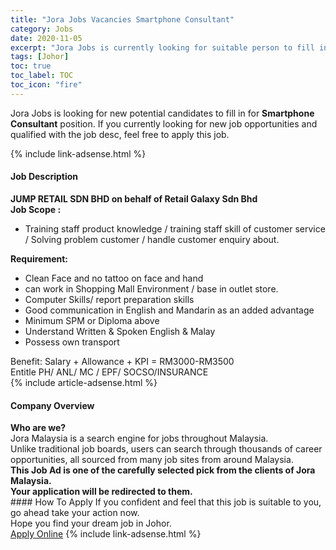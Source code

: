 ```yaml
---
title: "Jora Jobs Vacancies Smartphone Consultant" 
category: Jobs 
date: 2020-11-05 
excerpt: "Jora Jobs is currently looking for suitable person to fill in the Smartphone Consultant which positioned at Johor" 
tags: [Johor] 
toc: true 
toc_label: TOC 
toc_icon: "fire" 
--- 
```


<p>Jora Jobs is looking for new potential candidates to fill in for <b>Smartphone Consultant</b> position. If you currently looking for new job opportunities and qualified with the job desc, feel free to apply this job.
</p>{% include link-adsense.html %} 
<div><div><div><h4>Job Description</h4></div></div><div><div><span><div><div><strong>JUMP RETAIL SDN BHD on behalf of Retail Galaxy Sdn Bhd</strong></div><div><strong>Job Scope :</strong></div><ul><li>Training staff product knowledge / training staff skill of customer service / Solving problem customer / handle customer enquiry about.</li></ul><div><strong>Requirement:</strong></div><ul><li>Clean Face and no tattoo on face and hand</li><li>can work in Shopping Mall Environment / base in outlet store.</li><li>Computer Skills/ report preparation skills</li><li>Good communication in English and Mandarin as an added advantage</li><li>Minimum SPM or Diploma above</li><li>Understand Written &amp; Spoken English &amp; Malay</li><li>Possess own transport</li></ul><div>Benefit: Salary + Allowance + KPI = RM3000-RM3500</div><div>Entitle PH/ ANL/ MC / EPF/ SOCSO/INSURANCE</div></div></span></div></div></div> 
{% include article-adsense.html %} 
<div><div><div><h4>Company Overview</h4></div></div><div><div><span><div><div>
<strong>Who are we?</strong></div>
<div>
	Jora Malaysia is a search engine for jobs throughout Malaysia.<br>
	Unlike traditional job boards, users can search through thousands of career opportunities, all sourced from many job sites from around Malaysia.&#160;</div>
<div>
<div>
<strong>This Job Ad is one of the carefully selected pick from the clients of Jora Malaysia.</strong></div>
<div>
<strong>Your application will be redirected to them.</strong></div>
</div></div></span></div></div></div> 
#### How To Apply 
If you confident and feel that this job is suitable to you, go ahead take your action now. <br/> 
Hope you find your dream job in Johor. <br/> 
<a href="https://www.jobstreet.com.my/en/job/smartphone-consultant-4418540?jobId=jobstreet-my-job-4418540&sectionRank=6&token=0~89b77204-2d4c-4a90-a7a6-d608386b3d9e&fr=SRP%20View%20In%20New%20Ta" class="btn btn--info" target="_blank" rel="nofollow noopenner">Apply Online</a> 
{% include link-adsense.html %} 